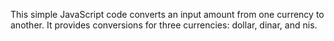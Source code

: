 This simple JavaScript code converts an input amount from one currency to another. It provides conversions for three currencies: dollar, dinar, and nis.
